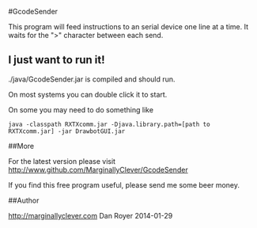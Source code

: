 #GcodeSender

This program will feed instructions to an serial device one line at a time.
It waits for the ">" character between each send.

## I just want to run it!

./java/GcodeSender.jar is compiled and should run.

On most systems you can double click it to start.

On some you may need to do something like

    java -classpath RXTXcomm.jar -Djava.library.path=[path to RXTXcomm.jar] -jar DrawbotGUI.jar

##More

For the latest version please visit http://www.github.com/MarginallyClever/GcodeSender

If you find this free program useful, please send me some beer money.

##Author

http://marginallyclever.com
Dan Royer
2014-01-29


